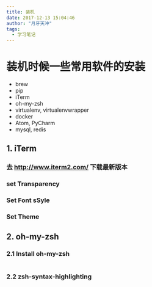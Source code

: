 ```yaml
---
title: 装机
date: 2017-12-13 15:04:46
author: "月牙天冲"
tags:
  - 学习笔记
---
```



# 装机时候一些常用软件的安装

* brew
* pip
* iTerm
* oh-my-zsh
* virtualenv, virtualenvwrapper
* docker
* Atom, PyCharm
* mysql, redis

## 1. iTerm
### 去 http://www.iterm2.com/ 下载最新版本
### set Transparency
### Set Font sSyle
### Set Theme

## 2. oh-my-zsh

### 2.1 Install oh-my-zsh
```
```
### 2.2 zsh-syntax-highlighting

